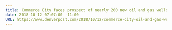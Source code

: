 ```yaml
---
title: Commerce City faces prospect of nearly 200 new oil and gas wells
date: 2018-10-12 07:07:00 -11:00
URL: https://www.denverpost.com/2018/10/12/commerce-city-oil-and-gas-well-drilling/amp/
---
```


